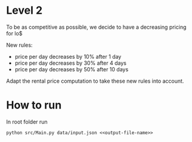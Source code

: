 # Level 2

To be as competitive as possible, we decide to have a decreasing pricing for lo$

New rules:

- price per day decreases by 10% after 1 day
- price per day decreases by 30% after 4 days
- price per day decreases by 50% after 10 days

Adapt the rental price computation to take these new rules into account.

# How to run

In root folder run

```
python src/Main.py data/input.json <<output-file-name>>
```
